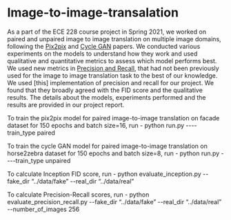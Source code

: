 # Image-to-image-transalation

As a part of the ECE 228 course project in Spring 2021, we worked on paired and unpaired image to image translation on multiple image domains, following the [Pix2pix](https://arxiv.org/pdf/1611.07004.pdf) and [Cycle GAN](https://arxiv.org/pdf/1703.10593.pdf) papers. We conducted various experiments on the models to understand how they work and used qualitative and quantitative metrics to assess which model performs best. We used new metrics in [Precision and Recall](https://arxiv.org/pdf/1904.06991v1.pdf), that had not been previously used for the image to image translation task to the best of our knowledge. We used [this] implementation of precision and recall for our project. We found that they broadly agreed with the FID score and the qualitative results. The details about the models, experiments performed and the results are provided in our project report.

To train the pix2pix model for paired image-to-image translation on facade dataset for 150 epochs and batch size=16, run -
python run.py ----train_type paired

To train the cycle GAN model for paired image-to-image translation on horse2zebra dataset for 150 epochs and batch size=8, run - 
python run.py ----train_type unpaired

To calculate Inception FID score, run - 
python evaluate_inception.py --fake_dir “../data/fake”   --real_dir “../data/real” 

To calculate Precision-Recall scores, run - 
python evaluate_precision_recall.py --fake_dir “../data/fake”   --real_dir “../data/real” --number_of_images 256
